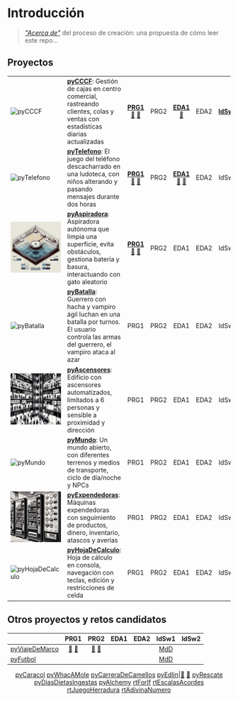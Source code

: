 # Introducción

> [*"Acerca de"*](https://github.com/puntoReflex/.github/blob/main/procesoDeCreacion.md) del proceso de creación: una propuesta de cómo leer este repo...

## Proyectos

<div align=center>

|||||||||
|-|-|:-:|:-:|:-:|:-:|:-:|:-:|
| ![pyCCCF](https://raw.githubusercontent.com/puntoReflex/pyCCCF/main/imagenes/shoppingCF.png) | **[pyCCCF](https://github.com/puntoReflex/pyCCCF)**: Gestión de cajas en centro comercial, rastreando clientes, colas y ventas con estadísticas diarias actualizadas | [**PRG1**](https://github.com/puntoReflex/pyTelefonoDescacharrado/blob/main/src/vPRG1/README.md) [📜](https://github.com/puntoReflex/pyCCCF/blob/main/src/vPRG1/CCCF.java) [🐾](https://github.com/puntoReflex/pyCCCF/commits/main/src/vPRG1/CCCF.java)|PRG2|[**EDA1**](https://github.com/puntoReflex/pyCCCF/blob/main/src/v000/README.md) [📜](https://github.com/puntoReflex/pyCCCF/tree/main/src/v000)|EDA2|[**IdSw1**](https://github.com/puntoReflex/pyCCCF/blob/main/mdd.md)|IdSw2|
| ![pyTelefono](https://raw.githubusercontent.com/puntoReflex/pyTelefonoDescacharrado/main/images/comicPhone.png) | **[pyTelefono](https://github.com/puntoReflex/pyTelefonoDescacharrado)**: El juego del teléfono descacharrado en una ludoteca, con niños alterando y pasando mensajes durante dos horas | [**PRG1**](https://github.com/puntoReflex/pyTelefonoDescacharrado/blob/main/src/vPRG1/README.md) [📜](https://github.com/puntoReflex/pyTelefonoDescacharrado/blob/main/src/vPRG1/ChineseWhispers.java) [🐾](https://github.com/puntoReflex/pyTelefonoDescacharrado/commits/seguimiento-desarrollo-vPRG1/src/vPRG1/ChineseWhispers.java)|PRG2|[**EDA1**](https://github.com/puntoReflex/pyTelefonoDescacharrado/blob/seguimiento-desarrollo-v000/src/v000/README.md) [📜](https://github.com/puntoReflex/pyTelefonoDescacharrado/tree/seguimiento-desarrollo-v000/src/v000) [🐾](https://github.com/puntoReflex/pyTelefonoDescacharrado/commits/seguimiento-desarrollo-v000/src/v000)|EDA2|IdSw1|IdSw2|
| ![pyAspiradora](https://raw.githubusercontent.com/puntoReflex/pyAspiradora/main/images/rectangularRoom.png) | **[pyAspiradora](https://github.com/puntoReflex/pyAspiradora)**: Aspiradora autónoma que limpia una superficie, evita obstáculos, gestiona batería y basura, interactuando con gato aleatorio |[**PRG1**](https://github.com/puntoReflex/pyAspiradora/blob/vPRG1/src/vPRG1/README.md) [📜](https://github.com/puntoReflex/pyAspiradora/blob/vPRG1/src/vPRG1/Vacuum.java) [🐾](https://github.com/puntoReflex/pyAspiradora/commits/vPRG1/src/vPRG1/Vacuum.java)|PRG2|EDA1|EDA2|IdSw1|IdSw2|
| ![pyBatalla](https://raw.githubusercontent.com/puntoReflex/pyBatalla/main/imagenes/charcoal-drawing.png) | **[pyBatalla](https://github.com/puntoReflex/pyBatalla)**: Guerrero con hacha y vampiro ágil luchan en una batalla por turnos. El usuario controla las armas del guerrero, el vampiro ataca al azar |PRG1|PRG2|EDA1|EDA2|IdSw1|IdSw2|
| ![pyAscensores](https://raw.githubusercontent.com/puntoReflex/pyAscensores/main/images/pyAscensores.png) | **[pyAscensores](https://github.com/puntoReflex/pyAscensores)**: Edificio con ascensores automatizados, limitados a 6 personas y sensible a proximidad y dirección |PRG1|PRG2|EDA1|EDA2|IdSw1|IdSw2|
| ![pyMundo](https://raw.githubusercontent.com/puntoReflex/pyMundo/main/images/pyMundo.png) | **[pyMundo](https://github.com/puntoReflex/pyMundo)**: Un mundo abierto, con diferentes terrenos y medios de transporte, ciclo de día/noche y NPCs |PRG1|PRG2|EDA1|EDA2|IdSw1|IdSw2|
| ![pyExpendedoras](https://raw.githubusercontent.com/puntoReflex/pyExpendedoras/main/images/pyExpendedoras.png) | **[pyExpendedoras](https://github.com/puntoReflex/pyExpendedoras)**: Máquinas expendedoras con seguimiento de productos, dinero, inventario, atascos y averías |PRG1|PRG2|EDA1|EDA2|IdSw1|IdSw2|
| ![pyHojaDeCalculo](https://raw.githubusercontent.com/puntoReflex/pyHojaDeCalculo/main/images/pyHojaDeCalculo.png) | **[pyHojaDeCalculo](https://github.com/puntoReflex/pyHojaDeCalculo)**: Hoja de cálculo en consola, navegación con teclas, edición y restricciones de celda |PRG1|PRG2|EDA1|EDA2|IdSw1|IdSw2|

</div>

## Otros proyectos y retos candidatos

<div align=center>

||PRG1|PRG2|EDA1|EDA2|IdSw1|IdSw2
|-|:-:|:-:|:-:|:-:|:-:|:-:|
[pyViajeDeMarco](/retos&proyectos/viajeMarco/README.md)|[📜](https://github.com/puntoReflex/.github/blob/viajeMarco/prg1/desarrollo/retos%26proyectos/viajeMarco/src/vPRG1/Marco.java) [🐾](https://github.com/puntoReflex/.github/commits/viajeMarco/prg1/desarrollo/retos%26proyectos/viajeMarco/src/vPRG1/Marco.java)|[📜](https://github.com/mmasias/ViajeMarco/tree/main/src) [🐾](https://github.com/mmasias/ViajeMarco/commits/main/src)|||[MdD](https://github.com/puntoReflex/.github/blob/viajeMarco/IdSw1/ModeloDelDominio/retos%26proyectos/viajeMarco/docs/domainModel/README.md)
[pyFutbol](/retos&proyectos/futbol/README.md)|||||[MdD](https://github.com/puntoReflex/.github/blob/futbol/IdSw1/ModeloDelDominio/retos%26proyectos/futbol/docs/domainModel/README.md)|
[pyCaracol](/retos&proyectos/unCaracol.md)
[pyWhacAMole](/retos&proyectos/whacAMole.md)
[pyCarreraDeCamellos](/retos&proyectos/carreraCamellos.md)
[pyEdlin](/retos&proyectos/edlin.md)|[📜](https://github.com/puntoReflex/.github/blob/edlin/prg1/desarrollo/retos%26proyectos/edlin/src/vPRG1/Edlin.java) [🐾](https://github.com/puntoReflex/.github/commits/edlin/prg1/desarrollo/retos%26proyectos/edlin/src/vPRG1/Edlin.java)
[pyRescate](/retos&proyectos/rescate/README.md)
[pyDiasDietasIngestas](/retos&proyectos/diasDietasIngestas.md)
[pyAlchemy](/retos&proyectos/alchemy.md)
[rtForIf](/retos&proyectos/forIf.md)
[rtEscalasAcordes](/retos&proyectos/escalasAcordes.md)
[rtJuegoHerradura](/retos&proyectos/juegoHerradura.md)
[rtAdivinaNumero](/retos&proyectos/adivinaNumero.md)

</div>
